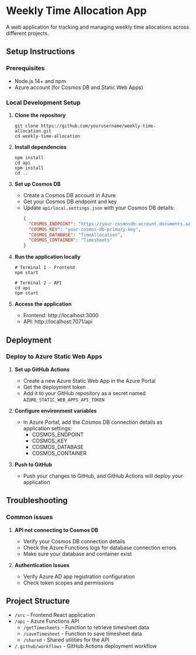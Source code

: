 # Weekly Time Allocation App

A web application for tracking and managing weekly time allocations across different projects.

## Setup Instructions

### Prerequisites

- Node.js 14+ and npm
- Azure account (for Cosmos DB and Static Web Apps)

### Local Development Setup

1. **Clone the repository**
   ```
   git clone https://github.com/yourusername/weekly-time-allocation.git
   cd weekly-time-allocation
   ```

2. **Install dependencies**
   ```
   npm install
   cd api
   npm install
   cd ..
   ```

3. **Set up Cosmos DB**
   - Create a Cosmos DB account in Azure
   - Get your Cosmos DB endpoint and key
   - Update `api/local.settings.json` with your Cosmos DB details:
     ```json
     {
       "COSMOS_ENDPOINT": "https://your-cosmosdb-account.documents.azure.com:443/",
       "COSMOS_KEY": "your-cosmos-db-primary-key",
       "COSMOS_DATABASE": "TimeAllocation",
       "COSMOS_CONTAINER": "Timesheets"
     }
     ```

4. **Run the application locally**
   ```
   # Terminal 1 - Frontend
   npm start

   # Terminal 2 - API
   cd api
   npm start
   ```

5. **Access the application**
   - Frontend: http://localhost:3000
   - API: http://localhost:7071/api

## Deployment

### Deploy to Azure Static Web Apps

1. **Set up GitHub Actions**
   - Create a new Azure Static Web App in the Azure Portal
   - Get the deployment token 
   - Add it to your GitHub repository as a secret named `AZURE_STATIC_WEB_APPS_API_TOKEN`

2. **Configure environment variables**
   - In Azure Portal, add the Cosmos DB connection details as application settings:
     - COSMOS_ENDPOINT
     - COSMOS_KEY
     - COSMOS_DATABASE
     - COSMOS_CONTAINER

3. **Push to GitHub**
   - Push your changes to GitHub, and GitHub Actions will deploy your application

## Troubleshooting

### Common issues

1. **API not connecting to Cosmos DB**
   - Verify your Cosmos DB connection details
   - Check the Azure Functions logs for database connection errors
   - Make sure your database and container exist

2. **Authentication Issues**
   - Verify Azure AD app registration configuration
   - Check token scopes and permissions

## Project Structure

- `/src` - Frontend React application
- `/api` - Azure Functions API
  - `/getTimesheets` - Function to retrieve timesheet data
  - `/saveTimesheet` - Function to save timesheet data
  - `/shared` - Shared utilities for the API
- `/.github/workflows` - GitHub Actions deployment workflow 